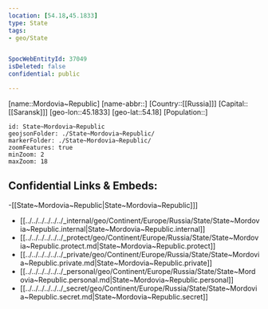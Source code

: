 ```yaml
---
location: [54.18,45.1833]
type: State
tags:
- geo/State


SpocWebEntityId: 37049
isDeleted: false
confidential: public

---
```

[name::Mordovia~Republic]
[name-abbr::]
[Country::[[Russia]]]
[Capital::[[Saransk]]]
[geo-lon::45.1833]
[geo-lat::54.18]
[Population::]



```leaflet
id: State~Mordovia~Republic
geojsonFolder: ./State~Mordovia~Republic/
markerFolder: ./State~Mordovia~Republic/
zoomFeatures: true 
minZoom: 2 
maxZoom: 18
```


## Confidential Links & Embeds: 
-[[State~Mordovia~Republic|State~Mordovia~Republic]]] 
- [[../../../../../../_internal/geo/Continent/Europe/Russia/State/State~Mordovia~Republic.internal|State~Mordovia~Republic.internal]] 
- [[../../../../../../_protect/geo/Continent/Europe/Russia/State/State~Mordovia~Republic.protect.md|State~Mordovia~Republic.protect]] 
- [[../../../../../../_private/geo/Continent/Europe/Russia/State/State~Mordovia~Republic.private.md|State~Mordovia~Republic.private]] 
- [[../../../../../../_personal/geo/Continent/Europe/Russia/State/State~Mordovia~Republic.personal.md|State~Mordovia~Republic.personal]] 
- [[../../../../../../_secret/geo/Continent/Europe/Russia/State/State~Mordovia~Republic.secret.md|State~Mordovia~Republic.secret]] 
